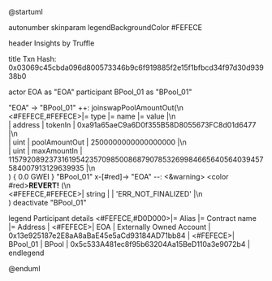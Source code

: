 

@startuml

autonumber
skinparam legendBackgroundColor #FEFECE

<style>
      header {
        HorizontalAlignment left
        FontColor purple
        FontSize 14
        Padding 10
      }
    </style>

header Insights by Truffle

title Txn Hash: 0x03069c45cbda096d800573346b9c6f919885f2e15f1bfbcd34f97d30d93938b0


actor EOA as "EOA"
participant BPool_01 as "BPool_01"

"EOA" -> "BPool_01" ++: joinswapPoolAmountOut(\n\
<#FEFECE,#FEFECE>|= type |= name |= value |\n\
| address | tokenIn | 0xa91a65aeC9a6D0f355B58D8055673FC8d01d6477 |\n\
| uint | poolAmountOut | 2500000000000000000 |\n\
| uint | maxAmountIn | 115792089237316195423570985008687907853269984665640564039457584007913129639935 |\n\
) { 0.0 GWEI }
"BPool_01" x-[#red]-> "EOA" --: <&warning> <color #red>**REVERT!**</color> (\n\
<#FEFECE,#FEFECE>| string |  | 'ERR_NOT_FINALIZED' |\n\
)
deactivate "BPool_01"

legend
Participant details
<#FEFECE,#D0D000>|= Alias |= Contract name |= Address |
<#FEFECE>| EOA | Externally Owned Account | 0x13e925187e2E8aA8aBaE45e5aCd93184AD71bb84 |
<#FEFECE>| BPool_01 | BPool | 0x5c533A481ec8f95b63204Aa15BeD110a3e9072b4 |
endlegend

@enduml